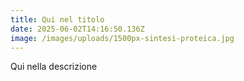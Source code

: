 ```yaml
---
title: Qui nel titolo
date: 2025-06-02T14:16:50.136Z
image: /images/uploads/1500px-sintesi-proteica.jpg
---
```

Q﻿ui nella descrizione